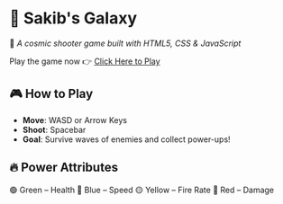 # 🌌 Sakib's Galaxy  

🚀 *A cosmic shooter game built with HTML5, CSS & JavaScript*

Play the game now 👉 [Click Here to Play](https://pro-seka.github.io/Sakibs-Galaxy/)

## 🎮 How to Play  
- **Move**: WASD or Arrow Keys  
- **Shoot**: Spacebar  
- **Goal**: Survive waves of enemies and collect power-ups!

## 🔥 Power Attributes
🟢 Green – Health
🔵 Blue – Speed
🟡 Yellow – Fire Rate
🔴 Red – Damage
